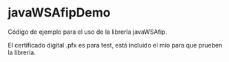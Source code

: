 # javaWSAfipDemo
Código de ejemplo para el uso de la librería javaWSAfip.

El certificado digital .pfx es para test, está incluido el mío para que prueben la librería.
